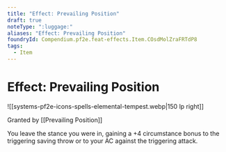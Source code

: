 ```yaml
---
title: "Effect: Prevailing Position"
draft: true
noteType: ":luggage:"
aliases: "Effect: Prevailing Position"
foundryId: Compendium.pf2e.feat-effects.Item.COsdMolZraFRTdP8
tags:
  - Item
---
```


# Effect: Prevailing Position
![[systems-pf2e-icons-spells-elemental-tempest.webp|150 lp right]]

Granted by [[Prevailing Position]]

You leave the stance you were in, gaining a +4 circumstance bonus to the triggering saving throw or to your AC against the triggering attack.
